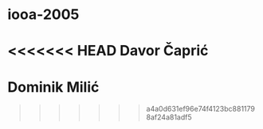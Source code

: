 # iooa-2005
<<<<<<< HEAD
Davor Čaprić
=======
# Dominik Milić
>>>>>>> a4a0d631ef96e74f4123bc8811798af24a81adf5
